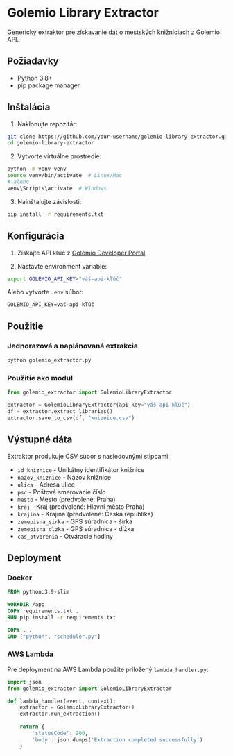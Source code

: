 # Golemio Library Extractor

Generický extraktor pre získavanie dát o mestských knižniciach z Golemio API.

## Požiadavky

- Python 3.8+
- pip package manager

## Inštalácia

1. Naklonujte repozitár:
```bash
git clone https://github.com/your-username/golemio-library-extractor.git
cd golemio-library-extractor
```

2. Vytvorte virtuálne prostredie:
```bash
python -m venv venv
source venv/bin/activate  # Linux/Mac
# alebo
venv\Scripts\activate  # Windows
```

3. Nainštalujte závislosti:
```bash
pip install -r requirements.txt
```

## Konfigurácia

1. Získajte API kľúč z [Golemio Developer Portal](https://api.golemio.cz/docs)

2. Nastavte environment variable:
```bash
export GOLEMIO_API_KEY="váš-api-kľúč"
```

Alebo vytvorte `.env` súbor:
```
GOLEMIO_API_KEY=váš-api-kľúč
```

## Použitie

### Jednorazová a naplánovaná extrakcia
```bash
python golemio_extractor.py
```

### Použitie ako modul
```python
from golemio_extractor import GolemioLibraryExtractor

extractor = GolemioLibraryExtractor(api_key="váš-api-kľúč")
df = extractor.extract_libraries()
extractor.save_to_csv(df, "kniznice.csv")
```

## Výstupné dáta

Extraktor produkuje CSV súbor s nasledovnými stĺpcami:
- `id_kniznice` - Unikátny identifikátor knižnice
- `nazov_kniznice` - Názov knižnice
- `ulica` - Adresa ulice
- `psc` - Poštové smerovacie číslo
- `mesto` - Mesto (predvolené: Praha)
- `kraj` - Kraj (predvolené: Hlavní město Praha)
- `krajina` - Krajina (predvolené: Česká republika)
- `zemepisna_sirka` - GPS súradnica - šírka
- `zemepisna_dlzka` - GPS súradnica - dĺžka
- `cas_otvorenia` - Otváracie hodiny

## Deployment

### Docker
```dockerfile
FROM python:3.9-slim

WORKDIR /app
COPY requirements.txt .
RUN pip install -r requirements.txt

COPY . .
CMD ["python", "scheduler.py"]
```

### AWS Lambda
Pre deployment na AWS Lambda použite priložený `lambda_handler.py`:
```python
import json
from golemio_extractor import GolemioLibraryExtractor

def lambda_handler(event, context):
    extractor = GolemioLibraryExtractor()
    extractor.run_extraction()
    
    return {
        'statusCode': 200,
        'body': json.dumps('Extraction completed successfully')
    }
```

